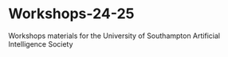# Workshops-24-25
Workshops materials for the University of Southampton Artificial Intelligence Society
